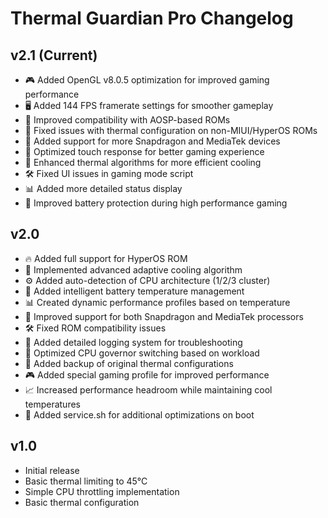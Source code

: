 # Thermal Guardian Pro Changelog

## v2.1 (Current)
- 🎮 Added OpenGL v8.0.5 optimization for improved gaming performance
- 🖥️ Added 144 FPS framerate settings for smoother gameplay
- 🔧 Improved compatibility with AOSP-based ROMs
- 🔄 Fixed issues with thermal configuration on non-MIUI/HyperOS ROMs
- 📱 Added support for more Snapdragon and MediaTek devices
- 🎯 Optimized touch response for better gaming experience
- 🧊 Enhanced thermal algorithms for more efficient cooling
- 🛠️ Fixed UI issues in gaming mode script
- 📊 Added more detailed status display
- 🔋 Improved battery protection during high performance gaming

## v2.0
- 🔥 Added full support for HyperOS ROM
- 🧊 Implemented advanced adaptive cooling algorithm
- ⚙️ Added auto-detection of CPU architecture (1/2/3 cluster)
- 🔋 Added intelligent battery temperature management
- 📊 Created dynamic performance profiles based on temperature
- 📱 Improved support for both Snapdragon and MediaTek processors
- 🛠️ Fixed ROM compatibility issues
- 📝 Added detailed logging system for troubleshooting
- 🔄 Optimized CPU governor switching based on workload
- 💾 Added backup of original thermal configurations
- 🎮 Added special gaming profile for improved performance
- 📈 Increased performance headroom while maintaining cool temperatures
- 🔧 Added service.sh for additional optimizations on boot

## v1.0
- Initial release
- Basic thermal limiting to 45°C
- Simple CPU throttling implementation
- Basic thermal configuration